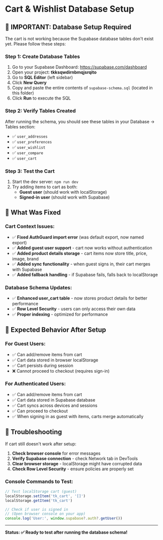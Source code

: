# Cart & Wishlist Database Setup

## 🚨 IMPORTANT: Database Setup Required

The cart is not working because the Supabase database tables don't exist yet. Please follow these steps:

### Step 1: Create Database Tables
1. Go to your Supabase Dashboard: https://supabase.com/dashboard
2. Open your project: **tkksqwdirnbmqjsrqito**
3. Go to **SQL Editor** (left sidebar)
4. Click **New Query**
5. Copy and paste the entire contents of `supabase-schema.sql` (located in this folder)
6. Click **Run** to execute the SQL

### Step 2: Verify Tables Created
After running the schema, you should see these tables in your Database → Tables section:
- ✅ `user_addresses`
- ✅ `user_preferences` 
- ✅ `user_wishlist`
- ✅ `user_compare`
- ✅ `user_cart`

### Step 3: Test the Cart
1. Start the dev server: `npm run dev`
2. Try adding items to cart as both:
   - **Guest user** (should work with localStorage)
   - **Signed-in user** (should work with Supabase)

## 🔧 What Was Fixed

### Cart Context Issues:
- ✅ **Fixed AuthGuard import error** (was default export, now named export)
- ✅ **Added guest user support** - cart now works without authentication
- ✅ **Added product details storage** - cart items now store title, price, image, brand
- ✅ **Added sync functionality** - when guest signs in, their cart merges with Supabase
- ✅ **Added fallback handling** - if Supabase fails, falls back to localStorage

### Database Schema Updates:
- ✅ **Enhanced user_cart table** - now stores product details for better performance
- ✅ **Row Level Security** - users can only access their own data
- ✅ **Proper indexing** - optimized for performance

## 🎯 Expected Behavior After Setup

### For Guest Users:
- ✅ Can add/remove items from cart
- ✅ Cart data stored in browser localStorage  
- ✅ Cart persists during session
- ❌ Cannot proceed to checkout (requires sign-in)

### For Authenticated Users:
- ✅ Can add/remove items from cart
- ✅ Cart data stored in Supabase database
- ✅ Cart syncs across devices and sessions
- ✅ Can proceed to checkout
- ✅ When signing in as guest with items, carts merge automatically

## 🐛 Troubleshooting

If cart still doesn't work after setup:

1. **Check browser console** for error messages
2. **Verify Supabase connection** - check Network tab in DevTools
3. **Clear browser storage** - localStorage might have corrupted data
4. **Check Row Level Security** - ensure policies are properly set

### Console Commands to Test:
```javascript
// Test localStorage cart (guest)
localStorage.setItem('tk_cart', '[]')
localStorage.getItem('tk_cart')

// Check if user is signed in
// (Open browser console on your app)
console.log('User:', window.supabase?.auth?.getUser())
```

---

**Status: ✅ Ready to test after running the database schema!**
